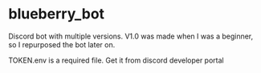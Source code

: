 # blueberry_bot
Discord bot with multiple versions. V1.0 was made when I was a beginner, so I repurposed the bot later on.

TOKEN.env is a required file. Get it from discord developer portal
